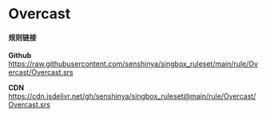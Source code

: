 # Overcast

#### 规则链接

**Github**
https://raw.githubusercontent.com/senshinya/singbox_ruleset/main/rule/Overcast/Overcast.srs

**CDN**
https://cdn.jsdelivr.net/gh/senshinya/singbox_ruleset@main/rule/Overcast/Overcast.srs